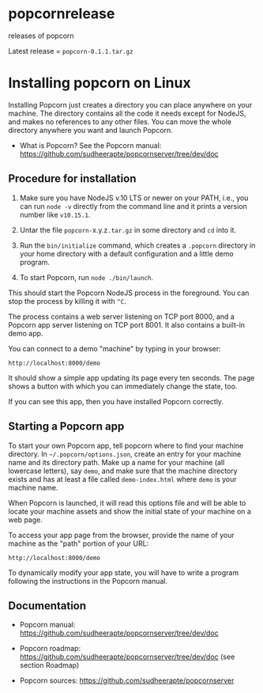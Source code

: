 # popcornrelease
releases of popcorn

Latest release = `popcorn-0.1.1.tar.gz`

# Installing popcorn on Linux


Installing Popcorn just creates a directory you can place anywhere on
your machine. The directory contains all the code it needs except for
NodeJS, and makes no references to any other files.  You can move the
whole directory anywhere you want and launch Popcorn.

* What is Popcorn? See the Popcorn manual: https://github.com/sudheerapte/popcornserver/tree/dev/doc


## Procedure for installation

1. Make sure you have NodeJS v.10 LTS or newer on your PATH, i.e., you
can run `node -v` directly from the command line and it prints a
version number like `v10.15.1`.

2. Untar the file `popcorn-`x.y.z`.tar.gz` in some directory and
`cd` into it.

3. Run the `bin/initialize` command, which creates a `.popcorn`
directory in your home directory with a default configuration and a
little demo program.

4. To start Popcorn, run `node ./bin/launch`.

This should start the Popcorn NodeJS process in the foreground. You
can stop the process by killing it with `^C`.

The process contains a web server listening on TCP port 8000, and a
Popcorn app server listening on TCP port 8001.  It also contains a
built-in demo app.

You can connect to a demo "machine" by typing in your browser:

```
http://localhost:8000/demo
```

It should show a simple app updating its page every ten seconds. The
page shows a button with which you can immediately change the state, too.

If you can see this app, then you have installed Popcorn correctly.

## Starting a Popcorn app

To start your own Popcorn app, tell popcorn where to find your
machine directory. In `~/.popcorn/options.json`, create an entry for
your machine name and its directory path.  Make up a name for your
machine (all lowercase letters), say `demo`, and make sure that
the machine directory exists and has at least a file called
`demo-index.html` where `demo` is your machine name.

When Popcorn is launched, it will read this options file and will be
able to locate your machine assets and show the initial state of your
machine on a web page.

To access your app page from the browser, provide the name of your
machine as the "path" portion of your URL:

```
http://localhost:8000/demo
```

To dynamically modify your app state, you will have to write a program
following the instructions in the Popcorn manual.

## Documentation

* Popcorn manual: https://github.com/sudheerapte/popcornserver/tree/dev/doc

* Popcorn roadmap: https://github.com/sudheerapte/popcornserver/tree/dev/doc (see section Roadmap)

* Popcorn sources: https://github.com/sudheerapte/popcornserver

